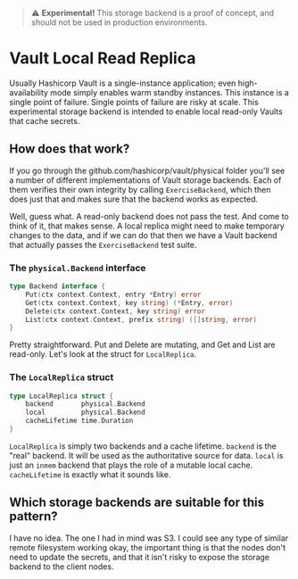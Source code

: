 > :warning: **Experimental!** This storage backend is a proof of concept, and should not be used in production environments. 

# Vault Local Read Replica 
Usually Hashicorp Vault is a single-instance application; even high-availability mode simply enables warm standby instances. 
This instance is a single point of failure. Single points of failure are risky at scale. 
This experimental storage backend is intended to enable local read-only Vaults that cache secrets. 

## How does that work? 
If you go through the github.com/hashicorp/vault/physical folder you'll see a number of different implementations 
of Vault storage backends. Each of them verifies their own integrity by calling `ExerciseBackend`, which then
does just that and makes sure that the backend works as expected. 

Well, guess what. A read-only backend does not pass the test. And come to think of it, that makes sense. 
A local replica might need to make temporary changes to the data, and if we can do that then we have a 
Vault backend that actually passes the `ExerciseBackend` test suite. 

### The `physical.Backend` interface 
```go
type Backend interface {
	Put(ctx context.Context, entry *Entry) error
	Get(ctx context.Context, key string) (*Entry, error)
	Delete(ctx context.Context, key string) error
	List(ctx context.Context, prefix string) ([]string, error)
}
```

Pretty straightforward. Put and Delete are mutating, and Get and List are read-only. 
Let's look at the struct for `LocalReplica`. 

### The `LocalReplica` struct

```go
type LocalReplica struct {
	backend       physical.Backend
	local         physical.Backend
	cacheLifetime time.Duration
}
```

`LocalReplica` is simply two backends and a cache lifetime. `backend` is the "real" backend.
It will be used as the authoritative source for data. `local` is just an `inmem` backend that 
plays the role of a mutable local cache. `cacheLifetime` is exactly what it sounds like.

## Which storage backends are suitable for this pattern? 
I have no idea. The one I had in mind was S3. I could see any type of similar remote filesystem
working okay, the important thing is that the nodes don't need to update the secrets, and that 
it isn't risky to expose the storage backend to the client nodes. 
